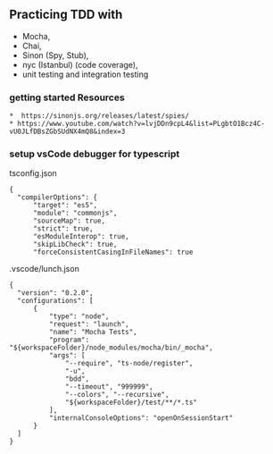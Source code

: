 ## Practicing TDD with
- Mocha, 
- Chai, 
- Sinon (Spy, Stub), 
- nyc (Istanbul) (code coverage), 
- unit testing and integration testing

### getting started Resources
    *  https://sinonjs.org/releases/latest/spies/
    * https://www.youtube.com/watch?v=lvjDDn9cpL4&list=PLgbtO1Bcz4C-vU0JLfDBsZGbSUdNX4mQ8&index=3
    
### setup vsCode debugger for typescript
tsconfig.json
```
{
  "compilerOptions": {
      "target": "es5",
      "module": "commonjs",
      "sourceMap": true,
      "strict": true,
      "esModuleInterop": true,
      "skipLibCheck": true,
      "forceConsistentCasingInFileNames": true
```


.vscode/lunch.json
```
{
  "version": "0.2.0",
  "configurations": [
      {
          "type": "node",
          "request": "launch",
          "name": "Mocha Tests",
          "program": "${workspaceFolder}/node_modules/mocha/bin/_mocha",
          "args": [
              "--require", "ts-node/register",
              "-u", 
              "bdd",
              "--timeout", "999999",
              "--colors", "--recursive",
              "${workspaceFolder}/test/**/*.ts"
          ],
          "internalConsoleOptions": "openOnSessionStart"
      }
  ]
}

```
